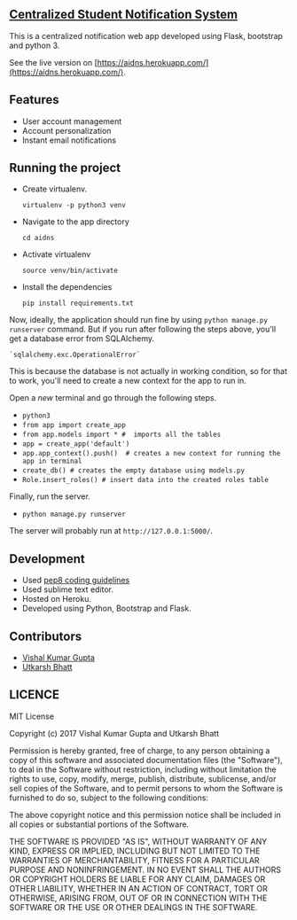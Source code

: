 ## [Centralized Student Notification System]()

This is a centralized
notification web app developed using Flask, bootstrap and python 3.

See  the live version on [https://aidns.herokuapp.com/](https://aidns.herokuapp.com/).

## Features

* User account management
* Account personalization
* Instant email notifications

## Running the project
* Create virtualenv.

    `virtualenv -p python3 venv`

* Navigate to the app directory

    `cd aidns`

* Activate virtualenv

    `source venv/bin/activate`

* Install the dependencies

    `pip install requirements.txt`

Now, ideally, the application should run fine by using `python manage.py runserver` command. But if you run after following the steps above, you'll get a database error from SQLAlchemy.

    `sqlalchemy.exc.OperationalError`

This is because the database is not actually in working condition, so for that to work, you'll need to create a new context for the app to run in.

Open a *new* terminal and go through the following steps.

* `python3`
* `from app import create_app`
* `from app.models import * #  imports all the tables`
* `app = create_app('default')`
* `app.app_context().push()  # creates a new context for running the app in terminal`
* `create_db() # creates the empty database using models.py`
* `Role.insert_roles() # insert data into the created roles table`

Finally, run the server.

* `python manage.py runserver`

The server will probably run at `http://127.0.0.1:5000/`.

## Development
* Used [pep8 coding guidelines](https://www.python.org/dev/peps/pep-0008/)
* Used sublime text editor.
* Hosted on Heroku.
* Developed using Python, Bootstrap and Flask.

## Contributors       
* [Vishal Kumar Gupta](https://github.com/variable17)
* [Utkarsh Bhatt](https://github.com/utkarshbhatt12)

## LICENCE
MIT License

Copyright (c) 2017 Vishal Kumar Gupta and Utkarsh Bhatt

Permission is hereby granted, free of charge, to any person obtaining a copy
of this software and associated documentation files (the "Software"), to deal
in the Software without restriction, including without limitation the rights
to use, copy, modify, merge, publish, distribute, sublicense, and/or sell
copies of the Software, and to permit persons to whom the Software is
furnished to do so, subject to the following conditions:

The above copyright notice and this permission notice shall be included in all
copies or substantial portions of the Software.

THE SOFTWARE IS PROVIDED "AS IS", WITHOUT WARRANTY OF ANY KIND, EXPRESS OR
IMPLIED, INCLUDING BUT NOT LIMITED TO THE WARRANTIES OF MERCHANTABILITY,
FITNESS FOR A PARTICULAR PURPOSE AND NONINFRINGEMENT. IN NO EVENT SHALL THE
AUTHORS OR COPYRIGHT HOLDERS BE LIABLE FOR ANY CLAIM, DAMAGES OR OTHER
LIABILITY, WHETHER IN AN ACTION OF CONTRACT, TORT OR OTHERWISE, ARISING FROM,
OUT OF OR IN CONNECTION WITH THE SOFTWARE OR THE USE OR OTHER DEALINGS IN THE
SOFTWARE.
